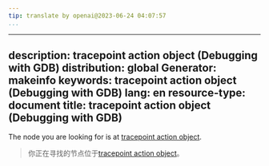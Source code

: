 ```yaml
---
tip: translate by openai@2023-06-24 04:07:57
...
```

---
description: tracepoint action object (Debugging with GDB)
distribution: global
Generator: makeinfo
keywords: tracepoint action object (Debugging with GDB)
lang: en
resource-type: document
title: tracepoint action object (Debugging with GDB)
---

The node you are looking for is at [tracepoint action object](IPA-Protocol-Objects.html#tracepoint-action-object).

> 你正在寻找的节点位于[tracepoint action object](IPA-Protocol-Objects.html#tracepoint-action-object)。
